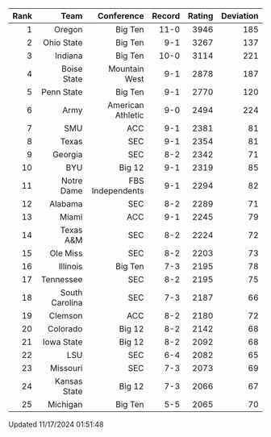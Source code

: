 | Rank  | Team                 | Conference           | Record   | Rating | Deviation |
| ---:  | ---:                 | ---:                 | ---:     | ---:   | ---:      |
| 1     | Oregon               | Big Ten              | 11-0     | 3946   | 185       |
| 2     | Ohio State           | Big Ten              | 9-1      | 3267   | 137       |
| 3     | Indiana              | Big Ten              | 10-0     | 3114   | 221       |
| 4     | Boise State          | Mountain West        | 9-1      | 2878   | 187       |
| 5     | Penn State           | Big Ten              | 9-1      | 2770   | 120       |
| 6     | Army                 | American Athletic    | 9-0      | 2494   | 224       |
| 7     | SMU                  | ACC                  | 9-1      | 2381   | 81        |
| 8     | Texas                | SEC                  | 9-1      | 2354   | 81        |
| 9     | Georgia              | SEC                  | 8-2      | 2342   | 71        |
| 10    | BYU                  | Big 12               | 9-1      | 2319   | 85        |
| 11    | Notre Dame           | FBS Independents     | 9-1      | 2294   | 82        |
| 12    | Alabama              | SEC                  | 8-2      | 2289   | 71        |
| 13    | Miami                | ACC                  | 9-1      | 2245   | 79        |
| 14    | Texas A&M            | SEC                  | 8-2      | 2224   | 72        |
| 15    | Ole Miss             | SEC                  | 8-2      | 2203   | 73        |
| 16    | Illinois             | Big Ten              | 7-3      | 2195   | 78        |
| 17    | Tennessee            | SEC                  | 8-2      | 2195   | 75        |
| 18    | South Carolina       | SEC                  | 7-3      | 2187   | 66        |
| 19    | Clemson              | ACC                  | 8-2      | 2180   | 72        |
| 20    | Colorado             | Big 12               | 8-2      | 2142   | 68        |
| 21    | Iowa State           | Big 12               | 8-2      | 2092   | 68        |
| 22    | LSU                  | SEC                  | 6-4      | 2082   | 65        |
| 23    | Missouri             | SEC                  | 7-3      | 2073   | 69        |
| 24    | Kansas State         | Big 12               | 7-3      | 2066   | 67        |
| 25    | Michigan             | Big Ten              | 5-5      | 2065   | 70        |

Updated 11/17/2024 01:51:48
